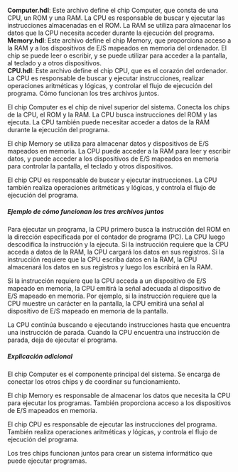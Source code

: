 <b>Computer.hdl</b>: Este archivo define el chip Computer, que consta de una CPU, un ROM y una RAM. La CPU es responsable de buscar y ejecutar las instrucciones almacenadas en el ROM. La RAM se utiliza para almacenar los datos que la CPU necesita acceder durante la ejecución del programa.
<br><b>Memory.hdl</b>: Este archivo define el chip Memory, que proporciona acceso a la RAM y a los dispositivos de E/S mapeados en memoria del ordenador. El chip se puede leer o escribir, y se puede utilizar para acceder a la pantalla, al teclado y a otros dispositivos.
<br><b>CPU.hdl</b>: Este archivo define el chip CPU, que es el corazón del ordenador. La CPU es responsable de buscar y ejecutar instrucciones, realizar operaciones aritméticas y lógicas, y controlar el flujo de ejecución del programa.
Cómo funcionan los tres archivos juntos.

El chip Computer es el chip de nivel superior del sistema. Conecta los chips de la CPU, el ROM y la RAM. La CPU busca instrucciones del ROM y las ejecuta. La CPU también puede necesitar acceder a datos de la RAM durante la ejecución del programa.

El chip Memory se utiliza para almacenar datos y dispositivos de E/S mapeados en memoria. La CPU puede acceder a la RAM para leer y escribir datos, y puede acceder a los dispositivos de E/S mapeados en memoria para controlar la pantalla, el teclado y otros dispositivos.

El chip CPU es responsable de buscar y ejecutar instrucciones. La CPU también realiza operaciones aritméticas y lógicas, y controla el flujo de ejecución del programa.

<h5>Ejemplo de cómo funcionan los tres archivos juntos</h5>


Para ejecutar un programa, la CPU primero busca la instrucción del ROM en la dirección especificada por el contador de programa (PC). La CPU luego descodifica la instrucción y la ejecuta. Si la instrucción requiere que la CPU acceda a datos de la RAM, la CPU cargará los datos en sus registros. Si la instrucción requiere que la CPU escriba datos en la RAM, la CPU almacenará los datos en sus registros y luego los escribirá en la RAM.

Si la instrucción requiere que la CPU acceda a un dispositivo de E/S mapeado en memoria, la CPU emitirá la señal adecuada al dispositivo de E/S mapeado en memoria. Por ejemplo, si la instrucción requiere que la CPU muestre un carácter en la pantalla, la CPU emitirá una señal al dispositivo de E/S mapeado en memoria de la pantalla.

La CPU continúa buscando e ejecutando instrucciones hasta que encuentra una instrucción de parada. Cuando la CPU encuentra una instrucción de parada, deja de ejecutar el programa.

<h5>Explicación adicional</h5>

El chip Computer es el componente principal del sistema. Se encarga de conectar los otros chips y de coordinar su funcionamiento.

El chip Memory es responsable de almacenar los datos que necesita la CPU para ejecutar los programas. También proporciona acceso a los dispositivos de E/S mapeados en memoria.

El chip CPU es responsable de ejecutar las instrucciones del programa. También realiza operaciones aritméticas y lógicas, y controla el flujo de ejecución del programa.

Los tres chips funcionan juntos para crear un sistema informático que puede ejecutar programas.
